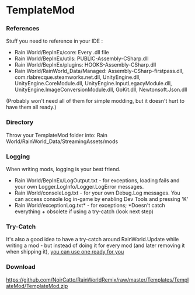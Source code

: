 # TemplateMod
### References
Stuff you need to reference in your IDE : <br>
- Rain World/BepInEx/core: Every .dll file
- Rain World/BepInEx/utils: PUBLIC-Assembly-CSharp.dll
- Rain World/BepInEx/plugins: HOOKS-Assembly-CSharp.dll
- Rain World/RainWorld_Data/Managed: Assembly-CSharp-firstpass.dll, com.rlabrecque.steamworks.net.dll, UnityEngine.dll, UnityEngine.CoreModule.dll, UnityEngine.InputLegacyModule.dll, UnityEngine.ImageConversionModule.dll,
GoKit.dll, Newtonsoft.Json.dll

(Probably won't need all of them for simple modding, but it doesn't hurt to have them all ready.)

### Directory
Throw your TemplateMod folder into:
Rain World/RainWorld_Data/StreamingAssets/mods

### Logging
When writing mods, logging is your best friend.<br>
- Rain World/BepInEx/LogOutput.txt - for exceptions, loading fails and your own Logger.LogInfo/Logger.LogError messages.<br>
- Rain World/consoleLog.txt - for your own Debug.Log messages. You can access console log in-game by enabling Dev Tools and pressing 'K'<br>
- Rain World/exceptionLog.txt* - for exceptions; *Doesn't catch everything + obsolete if using a try-catch (look next step)<br>

### Try-Catch
It's also a good idea to have a try-catch around RainWorld.Update while writing a mod - but instead of doing it for every mod (and later removing it when shipping it), [you can use one ready for you](https://steamcommunity.com/sharedfiles/filedetails/?id=2927326990)

### Download
https://github.com/NoirCatto/RainWorldRemix/raw/master/Templates/TemplateMod/TemplateMod.zip
